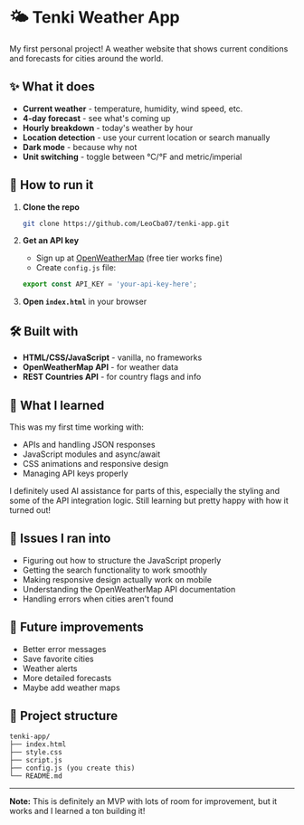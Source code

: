# 🌤️ Tenki Weather App

My first personal project! A weather website that shows current conditions and forecasts for cities around the world.

## ✨ What it does

- **Current weather** - temperature, humidity, wind speed, etc.
- **4-day forecast** - see what's coming up
- **Hourly breakdown** - today's weather by hour
- **Location detection** - use your current location or search manually
- **Dark mode** - because why not
- **Unit switching** - toggle between °C/°F and metric/imperial

## 🚀 How to run it

1. **Clone the repo**
   ```bash
   git clone https://github.com/LeoCba07/tenki-app.git
   ```

2. **Get an API key**
   - Sign up at [OpenWeatherMap](https://openweathermap.org/api) (free tier works fine)
   - Create `config.js` file:
   ```javascript
   export const API_KEY = 'your-api-key-here';
   ```

3. **Open `index.html`** in your browser

## 🛠️ Built with

- **HTML/CSS/JavaScript** - vanilla, no frameworks
- **OpenWeatherMap API** - for weather data
- **REST Countries API** - for country flags and info

## 🎯 What I learned

This was my first time working with:
- APIs and handling JSON responses
- JavaScript modules and async/await
- CSS animations and responsive design
- Managing API keys properly

I definitely used AI assistance for parts of this, especially the styling and some of the API integration logic. Still learning but pretty happy with how it turned out!

## 🐛 Issues I ran into

- Figuring out how to structure the JavaScript properly
- Getting the search functionality to work smoothly
- Making responsive design actually work on mobile
- Understanding the OpenWeatherMap API documentation
- Handling errors when cities aren't found

## 🔧 Future improvements

- Better error messages
- Save favorite cities
- Weather alerts
- More detailed forecasts
- Maybe add weather maps

## 📁 Project structure

```
tenki-app/
├── index.html
├── style.css  
├── script.js
├── config.js (you create this)
└── README.md
```

---

**Note:** This is definitely an MVP with lots of room for improvement, but it works and I learned a ton building it!
